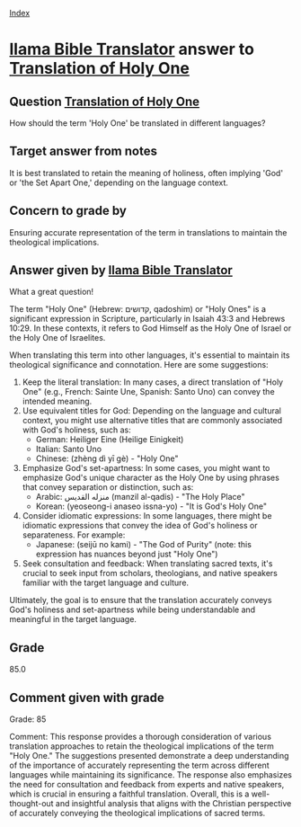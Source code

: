 
[Index](../../index.md)
# [llama Bible Translator](../../answering_models/llama_Bible_Translator.md) answer to [Translation of Holy One](../../questions/Translation_of_Holy_One.md)

## Question [Translation of Holy One](../../questions/Translation_of_Holy_One.md)
How should the term 'Holy One' be translated in different languages?

## Target answer from notes
It is best translated to retain the meaning of holiness, often implying 'God' or 'the Set Apart One,' depending on the language context.

## Concern to grade by
Ensuring accurate representation of the term in translations to maintain the theological implications.

## Answer given by [llama Bible Translator](../../answering_models/llama_Bible_Translator.md)
What a great question!

The term "Holy One" (Hebrew: קדושים, qadoshim) or "Holy Ones" is a significant expression in Scripture, particularly in Isaiah 43:3 and Hebrews 10:29. In these contexts, it refers to God Himself as the Holy One of Israel or the Holy One of Israelites.

When translating this term into other languages, it's essential to maintain its theological significance and connotation. Here are some suggestions:

1. Keep the literal translation: In many cases, a direct translation of "Holy One" (e.g., French: Sainte Une, Spanish: Santo Uno) can convey the intended meaning.
2. Use equivalent titles for God: Depending on the language and cultural context, you might use alternative titles that are commonly associated with God's holiness, such as:
	* German: Heiliger Eine (Heilige Einigkeit)
	* Italian: Santo Uno
	* Chinese: (zhèng dì yī gè) - "Holy One"
3. Emphasize God's set-apartness: In some cases, you might want to emphasize God's unique character as the Holy One by using phrases that convey separation or distinction, such as:
	* Arabic: منزله القديس (manzil al-qadis) - "The Holy Place"
	* Korean: (yeoseong-i anaseo issna-yo) - "It is God's Holy One"
4. Consider idiomatic expressions: In some languages, there might be idiomatic expressions that convey the idea of God's holiness or separateness. For example:
	* Japanese: (seijū no kami) - "The God of Purity" (note: this expression has nuances beyond just "Holy One")
5. Seek consultation and feedback: When translating sacred texts, it's crucial to seek input from scholars, theologians, and native speakers familiar with the target language and culture.

Ultimately, the goal is to ensure that the translation accurately conveys God's holiness and set-apartness while being understandable and meaningful in the target language.

## Grade
85.0

## Comment given with grade
Grade: 85

Comment: This response provides a thorough consideration of various translation approaches to retain the theological implications of the term "Holy One." The suggestions presented demonstrate a deep understanding of the importance of accurately representing the term across different languages while maintaining its significance. The response also emphasizes the need for consultation and feedback from experts and native speakers, which is crucial in ensuring a faithful translation. Overall, this is a well-thought-out and insightful analysis that aligns with the Christian perspective of accurately conveying the theological implications of sacred terms.
